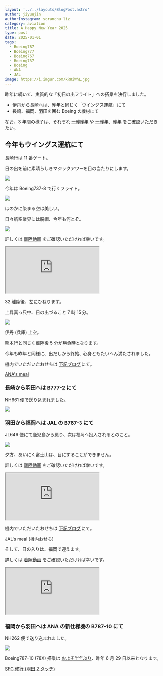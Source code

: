 ```yaml
---
layout: '../../layouts/BlogPost.astro'
author: jiyuujin
authorInstagram: soranchu_liz
category: aviation
title: A Happy New Year 2025
type: post
date: 2025-01-01
tags:
  - Boeing787
  - Boeing777
  - Boeing767
  - Boeing737
  - Boeing
  - ANA
  - JAL
image: https://i.imgur.com/kR8iWhL.jpg
---
```


昨年に続いて、実質的な「初日の出フライト」への搭乗を決行しました。

- 伊丹から長崎へは、昨年と同じく「ウイングス運航」にて
- 長崎、福岡、羽田を囲む Boeing の機材にて

なお、3 年間の様子は、それぞれ [一昨昨年](https://soratabi.nekohack.me/posts/2022-01-01-a-happy-new-year) や [一昨年](https://soratabi.nekohack.me/posts/2023-01-01-a-happy-new-year)、[昨年](https://soratabi.nekohack.me/posts/2024-01-01-a-happy-new-year) をご確認いただきたい。

## 今年もウイングス運航にて

長崎行は 11 番ゲート。

日の出を前に素晴らしきマジックアワーを目の当たりにします。

![](/assets/img/20250101/ITM_1.JPG)

今年は Boeing737-8 で行くフライト。

![](/assets/img/20250101/JA69AN_1.JPG)

ほのかに染まる空は美しい。

日々航空業界には脱帽、今年も何とぞ。

![](/assets/img/20250101/ITM_2.JPG)

詳しくは [離陸動画](https://www.youtube.com/watch?v=GVYyAwWzHwU) をご確認いただければ幸いです。

<div class="wrapper">
  <div class="container">
    <iframe src="https://www.youtube.com/embed/GVYyAwWzHwU" class="player" title="離陸動画" loading="lazy"></iframe>
  </div>
</div>

32 離陸後、左にひねります。

上昇真っ只中、日の出づること 7 時 15 分。

![](/assets/img/20250101/JA69AN_3.JPG)

伊丹 (兵庫) 上空。

熊本行と同じく離陸後 5 分が勝負時となります。

今年も昨年と同様に、出だしから終始、心身ともたいへん満たされました。

機内でいただいたおせちは [下記ブログ](https://soratabi.nekohack.me/posts/2025-01-01-ana-meal) にて。

[ANA's meal](https://soratabi.nekohack.me/posts/2025-01-01-ana-meal)

### 長崎から羽田へは B777-2 にて

NH661 便で送り込まれました。

![](/assets/img/20250101/JA715A.JPG)

### 羽田から福岡へは JAL の B767-3 にて

JL646 便にて鹿児島から戻り、次は福岡へ投入されるとのこと。

![](/assets/img/20250101/JA601J.JPG)

夕方、あいにく富士山は、目にすることができません。

詳しくは [離陸動画](https://www.youtube.com/watch?v=rn0XedYWgOY) をご確認いただければ幸いです。

<div class="wrapper">
  <div class="container">
    <iframe src="https://www.youtube.com/embed/rn0XedYWgOY" class="player" title="離陸動画" loading="lazy"></iframe>
  </div>
</div>

機内でいただいたおせちは [下記ブログ](https://soratabi.nekohack.me/posts/2025-01-01-jal-meal) にて。

[JAL's meal (機内おせち)](https://soratabi.nekohack.me/posts/2025-01-01-jal-meal)

そして、日の入りは、福岡で迎えます。

詳しくは [着陸動画](https://www.youtube.com/watch?v=shXAA4DsM6Y) をご確認いただければ幸いです。

<div class="wrapper">
  <div class="container">
    <iframe src="https://www.youtube.com/embed/shXAA4DsM6Y" class="player" title="着陸動画" loading="lazy"></iframe>
  </div>
</div>

### 福岡から羽田へは ANA の新仕様機の B787-10 にて

NH262 便で送り込まれました。

![](/assets/img/20250101/JA983A.JPG)

Boeing787-10 (78X) 搭乗は [およそ半年ぶり](https://soratabi.nekohack.me/posts/2024-06-29-sfc-syugyo)、昨年 6 月 29 日以来となります。

[SFC 修行 (羽田 2 タッチ)](https://soratabi.nekohack.me/posts/2024-06-29-sfc-syugyo)
